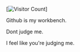 

[![Visitor Count](https://profile-counter.glitch.me/melroser/count.svg)]


Github is my workbench.



Dont judge me.

I feel like you're judging me.
